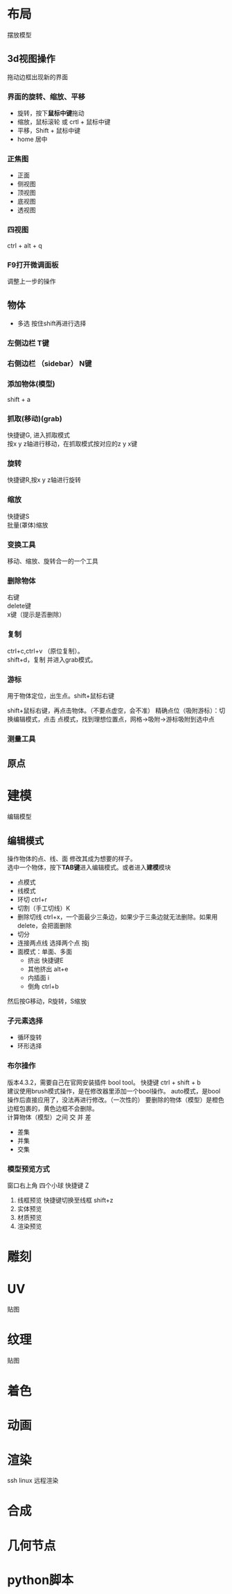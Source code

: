 # 布局 
摆放模型

## 3d视图操作
拖动边框出现新的界面
### 界面的旋转、缩放、平移
- 旋转，按下**鼠标中键**拖动  
- 缩放，鼠标滚轮  或 crtl + 鼠标中键
- 平移，Shift + 鼠标中键  
- home 居中

### 正焦图
- 正面
- 侧视图
- 顶视图
- 底视图
- 透视图

### 四视图
ctrl + alt + q



### F9打开微调面板
调整上一步的操作

## 物体
- 多选 按住shift再进行选择

### 左侧边栏 T键
### 右侧边栏 （sidebar） N键

### 添加物体(模型)
shift + a

### 抓取(移动)(grab)
快捷键G, 进入抓取模式  
按x y z轴进行移动，在抓取模式按对应的z y x键 

### 旋转
快捷键R,按x y z轴进行旋转

### 缩放
快捷键S  
批量(罩体)缩放

### 变换工具
移动、缩放、旋转合一的一个工具

### 删除物体
右键  
delete键  
x键（提示是否删除）  
 
### 复制
ctrl+c,ctrl+v （原位复制）。  
shift+d，复制 并进入grab模式。  

### 游标
用于物体定位，出生点。shift+鼠标右键

shift+鼠标右键，再点击物体。（不要点虚空，会不准） 
精确点位（吸附游标）：切换编辑模式，点击 点模式，找到理想位置点，网格->吸附->游标吸附到选中点

### 测量工具

## 原点

# 建模
编辑模型

## 编辑模式
操作物体的点、线、面 修改其成为想要的样子。  
选中一个物体，按下**TAB键**进入编辑模式。或者进入**建模**模块  

- 点模式  
- 线模式  
 - 环切 ctrl+r
 - 切割（手工切线）K
 - 删除切线 ctrl+x，一个面最少三条边，如果少于三条边就无法删除。如果用delete，会把面删除
 - 切分
 - 连接两点线 选择两个点 按j
- 面模式：单面、多面 
  - 挤出 快捷键E
  - 其他挤出 alt+e
  - 内插面 i
  - 倒角 ctrl+b

然后按G移动，R旋转，S缩放

### 子元素选择


- 循环旋转
- 环形选择

### 布尔操作
版本4.3.2，需要自己在官网安装插件 bool tool。 快捷键 ctrl + shift + b  
建议使用brush模式操作，是在修改器里添加一个bool操作。
auto模式，是bool操作后直接应用了，没法再进行修改。（一次性的） 
要删除的物体（模型）是橙色边框包裹的，黄色边框不会删除。  
计算物体（模型）之间 交 并 差
- 差集 
- 并集 
- 交集 

### 模型预览方式
窗口右上角 四个小球 快捷键 Z

1. 线框预览 快捷键切换至线框 shift+z
2. 实体预览
3. 材质预览
4. 渲染预览

# 雕刻

# UV 
贴图

# 纹理
贴图

# 着色

# 动画

# 渲染

ssh linux 远程渲染

# 合成

# 几何节点

# python脚本



 






